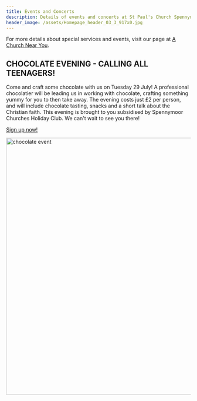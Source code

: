 ```yaml
---
title: Events and Concerts
description: Details of events and concerts at St Paul's Church Spennymoor.
header_image: /assets/Homepage_header_03_3_917x0.jpg
---
```

For more details about special services and events, visit our page at [A Church Near You](https://www.achurchnearyou.com/church/13565/).

## CHOCOLATE EVENING - CALLING ALL TEENAGERS!

Come and craft some chocolate with us on Tuesday 29 July! A professional chocolatier will be leading us in working with chocolate, crafting something yummy for you to then take away. The evening costs just £2 per person, and will include chocolate tasting, snacks and a short talk about the Christian faith. This evening is brought to you subsidised by Spennymoor Churches Holiday Club. We can't wait to see you there!

[Sign up now!](https://docs.google.com/forms/d/1YTCgiAJGeuJ9zf8qjUlRB7ND5MSDUFFkfLCj9oqfEYc)

<img width="700" alt="chocolate event" src="https://github.com/user-attachments/assets/9a16c1df-7823-4fd1-8cfa-84dd38c1c2c0" />
